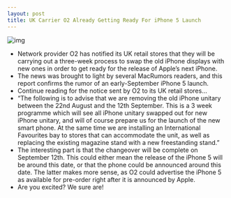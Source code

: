 ```yaml
---
layout: post
title: UK Carrier O2 Already Getting Ready For iPhone 5 Launch
---
```

![img](http://media.idownloadblog.com/wp-content/uploads/2011/08/o2-iphone-4.jpg)
* Network provider O2 has notified its UK retail stores that they will be carrying out a three-week process to swap the old iPhone displays with new ones in order to get ready for the release of Apple’s next iPhone.
* The news was brought to light by several MacRumors readers, and this report confirms the rumor of an early-September iPhone 5 launch.
* Continue reading for the notice sent by O2 to its UK retail stores…
* “The following is to advise that we are removing the old iPhone unitary between the 22nd August and the 12th September. This is a 3 week programme which will see all iPhone unitary swapped out for new iPhone unitary, and will of course prepare us for the launch of the new smart phone. At the same time we are installing an International Favourites bay to stores that can accommodate the unit, as well as replacing the existing magazine stand with a new freestanding stand.”
* The interesting part is that the changeover will be complete on September 12th. This could either mean the release of the iPhone 5 will be around this date, or that the phone could be announced around this date. The latter makes more sense, as O2 could advertise the iPhone 5 as available for pre-order right after it is announced by Apple.
* Are you excited? We sure are!

